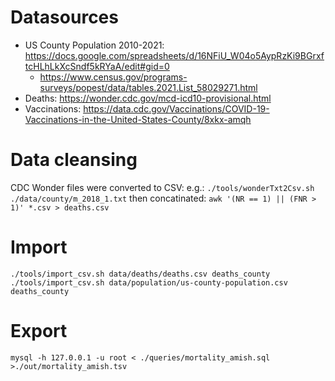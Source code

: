 # Datasources

- US County Population 2010-2021: https://docs.google.com/spreadsheets/d/16NFiU_W04o5AypRzKi9BGrxftcHLhLkXcSndf5kRYaA/edit#gid=0
  - https://www.census.gov/programs-surveys/popest/data/tables.2021.List_58029271.html
- Deaths: https://wonder.cdc.gov/mcd-icd10-provisional.html
- Vaccinations: https://data.cdc.gov/Vaccinations/COVID-19-Vaccinations-in-the-United-States-County/8xkx-amqh

# Data cleansing
CDC Wonder files were converted to CSV:
e.g.: `./tools/wonderTxt2Csv.sh ./data/county/m_2018_1.txt`
then concatinated: `awk '(NR == 1) || (FNR > 1)' *.csv > deaths.csv`

# Import
`./tools/import_csv.sh data/deaths/deaths.csv deaths_county`
`./tools/import_csv.sh data/population/us-county-population.csv deaths_county`

# Export
`mysql -h 127.0.0.1 -u root < ./queries/mortality_amish.sql >./out/mortality_amish.tsv`
